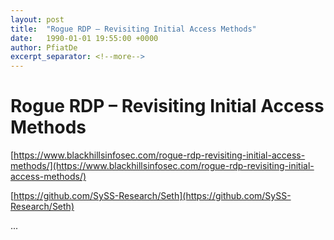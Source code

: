 ```yaml
---
layout: post
title:  "Rogue RDP – Revisiting Initial Access Methods"
date:   1990-01-01 19:55:00 +0000
author: PfiatDe
excerpt_separator: <!--more-->
---
```


# Rogue RDP – Revisiting Initial Access Methods

[https://www.blackhillsinfosec.com/rogue-rdp-revisiting-initial-access-methods/](https://www.blackhillsinfosec.com/rogue-rdp-revisiting-initial-access-methods/)

[https://github.com/SySS-Research/Seth](https://github.com/SySS-Research/Seth)

...
<!--more-->
